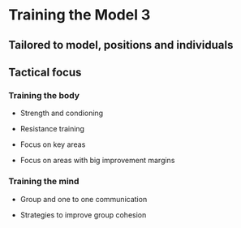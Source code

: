 # Training the Model 3

## Tailored to model, positions and individuals

## Tactical focus

### Training the body

- Strength and condioning

- Resistance training

- Focus on key areas

- Focus on areas with big improvement margins

### Training the mind

- Group and one to one communication

- Strategies to improve group cohesion